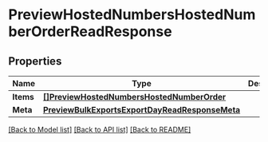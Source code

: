 # PreviewHostedNumbersHostedNumberOrderReadResponse

## Properties

Name | Type | Description | Notes
------------ | ------------- | ------------- | -------------
**Items** | [**[]PreviewHostedNumbersHostedNumberOrder**](preview.hosted_numbers.hosted_number_order.md) |  | [optional] 
**Meta** | [**PreviewBulkExportsExportDayReadResponseMeta**](preview_bulk_exports_export_dayReadResponse_meta.md) |  | [optional] 

[[Back to Model list]](../README.md#documentation-for-models) [[Back to API list]](../README.md#documentation-for-api-endpoints) [[Back to README]](../README.md)


